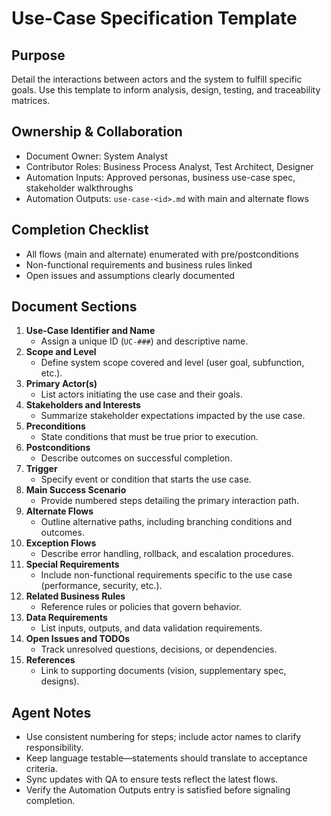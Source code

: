 # Use-Case Specification Template

## Purpose

Detail the interactions between actors and the system to fulfill specific goals. Use this template to inform
analysis, design, testing, and traceability matrices.

## Ownership & Collaboration

- Document Owner: System Analyst
- Contributor Roles: Business Process Analyst, Test Architect, Designer
- Automation Inputs: Approved personas, business use-case spec, stakeholder walkthroughs
- Automation Outputs: `use-case-<id>.md` with main and alternate flows

## Completion Checklist

- All flows (main and alternate) enumerated with pre/postconditions
- Non-functional requirements and business rules linked
- Open issues and assumptions clearly documented

## Document Sections

1. **Use-Case Identifier and Name**
   - Assign a unique ID (`UC-###`) and descriptive name.
2. **Scope and Level**
   - Define system scope covered and level (user goal, subfunction, etc.).
3. **Primary Actor(s)**
   - List actors initiating the use case and their goals.
4. **Stakeholders and Interests**
   - Summarize stakeholder expectations impacted by the use case.
5. **Preconditions**
   - State conditions that must be true prior to execution.
6. **Postconditions**
   - Describe outcomes on successful completion.
7. **Trigger**
   - Specify event or condition that starts the use case.
8. **Main Success Scenario**
   - Provide numbered steps detailing the primary interaction path.
9. **Alternate Flows**
   - Outline alternative paths, including branching conditions and outcomes.
10. **Exception Flows**
    - Describe error handling, rollback, and escalation procedures.
11. **Special Requirements**
    - Include non-functional requirements specific to the use case (performance, security, etc.).
12. **Related Business Rules**
    - Reference rules or policies that govern behavior.
13. **Data Requirements**
    - List inputs, outputs, and data validation requirements.
14. **Open Issues and TODOs**
    - Track unresolved questions, decisions, or dependencies.
15. **References**
    - Link to supporting documents (vision, supplementary spec, designs).

## Agent Notes

- Use consistent numbering for steps; include actor names to clarify responsibility.
- Keep language testable—statements should translate to acceptance criteria.
- Sync updates with QA to ensure tests reflect the latest flows.
- Verify the Automation Outputs entry is satisfied before signaling completion.
